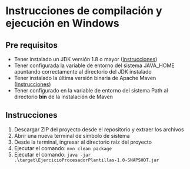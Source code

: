 # Instrucciones de compilación y ejecución en Windows

## Pre requisitos

* Tener instalado un JDK versión 1.8 o mayor ([Instrucciones](https://docs.oracle.com/javase/8/docs/technotes/guides/install/windows_jdk_install.html#A1097936))
* Tener configurada la variable de entorno del sistema JAVA_HOME apuntando correctamente al directorio del JDK instalado
* Tener instalado la última versión binaria de Apache Maven ([Instrucciones](https://maven.apache.org/install.html))
* Tener configurado en la variable de entorno del sistema Path al directorio **bin** de la instalación de Maven

## Instrucciones

1. Descargar ZIP del proyecto desde el repositorio y extraer los archivos
2. Abrir una nueva terminal de símbolo de sistema
3. Desde la terminal, ingresar al directorio raíz del proyecto
4. Ejecutar el comando: `mvn clean package`
5. Ejecutar el comando: `java -jar .\target\EjercicioProcesadorPlantillas-1.0-SNAPSHOT.jar`
